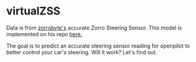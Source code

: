 # virtualZSS
Data is from [zorrobyte's](https://github.com/zorrobyte) accurate Zorro Steering Sensor. This model is implemented on his repo [here.](https://github.com/zorrobyte/openpilot/tree/devel_virtualZSS)

The goal is to predict an accurate steering sensor reading for openpilot to better control your car's steering. Will it work? Let's find out.
